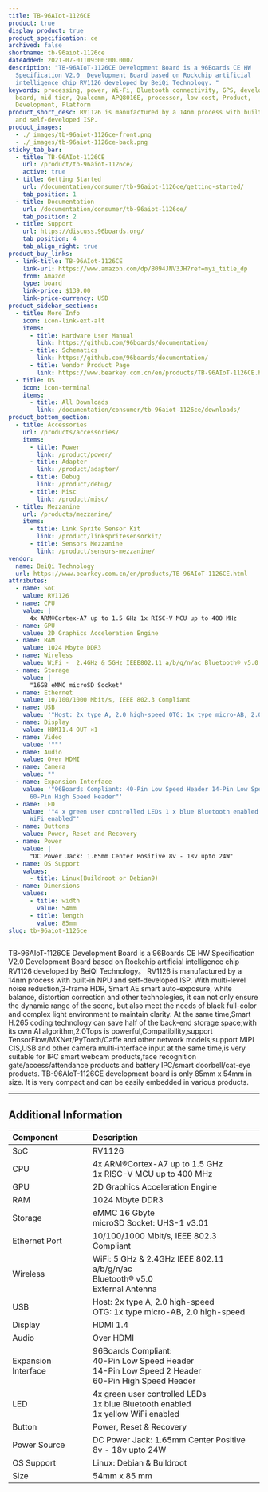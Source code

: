 ```yaml
---
title: TB-96AIot-1126CE
product: true
display_product: true
product_specification: ce
archived: false
shortname: tb-96aiot-1126ce
dateAdded: 2021-07-01T09:00:00.000Z
description: "TB-96AIoT-1126CE Development Board is a 96Boards CE HW
  Specification V2.0  Development Board based on Rockchip artificial
  intelligence chip RV1126 developed by BeiQi Technology. "
keywords: processing, power, Wi-Fi, Bluetooth connectivity, GPS, development,
  board, mid-tier, Qualcomm, APQ8016E, processor, low cost, Product,
  Development, Platform
product_short_desc: RV1126 is manufactured by a 14nm process with built-in NPU
  and self-developed ISP.
product_images:
  - ./_images/tb-96aiot-1126ce-front.png
  - ./_images/tb-96aiot-1126ce-back.png
sticky_tab_bar:
  - title: TB-96AIot-1126CE
    url: /product/tb-96aiot-1126ce/
    active: true
  - title: Getting Started
    url: /documentation/consumer/tb-96aiot-1126ce/getting-started/
    tab_position: 1
  - title: Documentation
    url: /documentation/consumer/tb-96aiot-1126ce/
    tab_position: 2
  - title: Support
    url: https://discuss.96boards.org/
    tab_position: 4
    tab_align_right: true
product_buy_links:
  - link-title: TB-96AIot-1126CE
    link-url: https://www.amazon.com/dp/B094JNV3JH?ref=myi_title_dp
    from: Amazon
    type: board
    link-price: $139.00
    link-price-currency: USD
product_sidebar_sections:
  - title: More Info
    icon: icon-link-ext-alt
    items:
      - title: Hardware User Manual
        link: https://github.com/96boards/documentation/
      - title: Schematics
        link: https://github.com/96boards/documentation/
      - title: Vendor Product Page
        link: https://www.bearkey.com.cn/en/products/TB-96AIoT-1126CE.html
  - title: OS
    icon: icon-terminal
    items:
      - title: All Downloads
        link: /documentation/consumer/tb-96aiot-1126ce/downloads/
product_bottom_section:
  - title: Accessories
    url: /products/accessories/
    items:
      - title: Power
        link: /product/power/
      - title: Adapter
        link: /product/adapter/
      - title: Debug
        link: /product/debug/
      - title: Misc
        link: /product/misc/
  - title: Mezzanine
    url: /products/mezzanine/
    items:
      - title: Link Sprite Sensor Kit
        link: /product/linkspritesensorkit/
      - title: Sensors Mezzanine
        link: /product/sensors-mezzanine/
vendor:
  name: BeiQi Technology
  url: https://www.bearkey.com.cn/en/products/TB-96AIoT-1126CE.html
attributes:
  - name: SoC
    value: RV1126
  - name: CPU
    value: |
      4x ARM®Cortex-A7 up to 1.5 GHz 1x RISC-V MCU up to 400 MHz
  - name: GPU
    value: 2D Graphics Acceleration Engine
  - name: RAM
    value: 1024 Mbyte DDR3
  - name: Wireless
    value: WiFi -  2.4GHz & 5GHz IEEE802.11 a/b/g/n/ac Bluetooth® v5.0 WIFI/BT ANT×1
  - name: Storage
    value: |
      "16GB eMMC microSD Socket"
  - name: Ethernet
    value: 10/100/1000 Mbit/s, IEEE 802.3 Compliant
  - name: USB
    value: '"Host: 2x type A, 2.0 high-speed OTG: 1x type micro-AB, 2.0 high-speed"'
  - name: Display
    value: HDMI1.4 OUT ×1
  - name: Video
    value: '""'
  - name: Audio
    value: Over HDMI
  - name: Camera
    value: ""
  - name: Expansion Interface
    value: '"96Boards Compliant: 40-Pin Low Speed Header 14-Pin Low Speed 2 Header
      60-Pin High Speed Header"'
  - name: LED
    value: '"4 x green user controlled LEDs 1 x blue Bluetooth enabled 1 x yellow
      WiFi enabled"'
  - name: Buttons
    value: Power, Reset and Recovery
  - name: Power
    value: |
      "DC Power Jack: 1.65mm Center Positive 8v - 18v upto 24W"
  - name: OS Support
    values:
      - title: Linux(Buildroot or Debian9)
  - name: Dimensions
    values:
      - title: width
        value: 54mm
      - title: length
        value: 85mm
slug: tb-96aiot-1126ce
---
```

TB-96AIoT-1126CE Development Board is a 96Boards CE HW Specification V2.0  Development Board based on Rockchip artificial intelligence chip RV1126 developed by BeiQi Technology。
RV1126 is manufactured by a 14nm process with built-in NPU and self-developed ISP. With multi-level noise reduction,3-frame HDR, Smart AE smart auto-exposure, white balance, distortion correction and other technologies, it can not only ensure the dynamic range of the scene, but also meet the needs of black full-color and complex light environment to maintain clarity. At the same time,Smart H.265 coding technology can save half of the back-end storage space;with its own AI algorithm,2.0Tops is powerful,Compatibility,support TensorFlow/MXNet/PyTorch/Caffe and other network models;support MIPI CIS,USB and other camera multi-interface input at the same time,is very suitable for IPC smart webcam products,face recognition gate/access/attendance products and battery IPC/smart doorbell/cat-eye products.
TB-96AIoT-1126CE development board is only 85mm x 54mm in size. It is very compact and can be easily embedded in various products.


*******

## Additional Information



|   Component          |   Description |
|:---------------------|:--------------|
|  SoC                 | RV1126              |
|  CPU                 | 4x ARM®Cortex-A7 up to 1.5 GHz <br> 1x RISC-V MCU up to 400 MHz                                                     |
|  GPU                 | 2D Graphics Acceleration Engine                                                                           |
|  RAM                 | 1024 Mbyte DDR3                                                                                                    |
|  Storage             | eMMC 16 Gbyte <br> microSD Socket: UHS-1 v3.01                           |
|  Ethernet Port       | 10/100/1000 Mbit/s, IEEE 802.3 Compliant                                                                               |
|  Wireless            | WiFi: 5 GHz & 2.4GHz IEEE 802.11 a/b/g/n/ac <br> Bluetooth® v5.0 <br> External Antenna                           |
|  USB                 | Host: 2x type A, 2.0 high-speed <br> OTG: 1x type micro-AB, 2.0 high-speed                                             |
|  Display             | HDMI 1.4                                                                                |
|  Audio               | Over HDMI                                                                                                              |
|  Expansion Interface | 96Boards Compliant: <br> 40-Pin Low Speed Header <br> 14-Pin Low Speed 2 Header <br> 60-Pin High Speed Header                                         |
|  LED                 | 4x green user controlled LEDs <br> 1x blue Bluetooth enabled <br> 1x yellow WiFi enabled |
|  Button              | Power, Reset & Recovery                                                                                                      |
|  Power Source        | DC Power Jack: 1.65mm Center Positive <br> 8v - 18v upto 24W                                                           |
|  OS Support          | Linux: Debian & Buildroot |
|  Size                | 54mm x 85 mm                                                                                                            |



